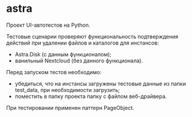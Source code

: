 # astra
Проект UI-автотестов на Python.

Тестовые сценарии проверяют функциональность подтверждения действий при удалении файлов и каталогов для инстансов:
- Astra.Disk (с данным функционалом);
- ванильный Nextcloud (без данного функционала).

Перед запуском тестов необходимо:
- убедиться, что на инстансы загружены тестовые данные из папки test_data, при необходимости загрузить;
- поместить в папку проекта папку с файлом веб-драйвера. 

При тестировании применен паттерн PageObject.
